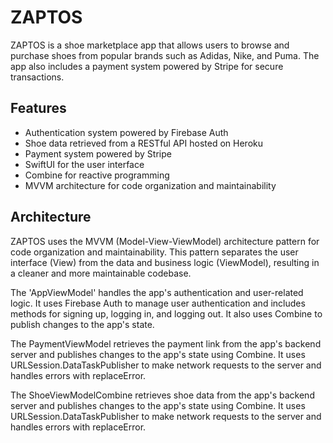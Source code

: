# ZAPTOS
ZAPTOS is a shoe marketplace app that allows users to browse and purchase shoes from popular brands such as Adidas, Nike, and Puma. The app also includes a payment system powered by Stripe for secure transactions.

## Features

- Authentication system powered by Firebase Auth
- Shoe data retrieved from a RESTful API hosted on Heroku
- Payment system powered by Stripe
- SwiftUI for the user interface
- Combine for reactive programming
- MVVM architecture for code organization and maintainability

## Architecture
ZAPTOS uses the MVVM (Model-View-ViewModel) architecture pattern for code organization and maintainability. This pattern separates the user interface (View) from the data and business logic (ViewModel), resulting in a cleaner and more maintainable codebase.

The 'AppViewModel' handles the app's authentication and user-related logic. It uses Firebase Auth to manage user authentication and includes methods for signing up, logging in, and logging out. It also uses Combine to publish changes to the app's state.

The PaymentViewModel retrieves the payment link from the app's backend server and publishes changes to the app's state using Combine. It uses URLSession.DataTaskPublisher to make network requests to the server and handles errors with replaceError.

The ShoeViewModelCombine retrieves shoe data from the app's backend server and publishes changes to the app's state using Combine. It uses URLSession.DataTaskPublisher to make network requests to the server and handles errors with replaceError.
